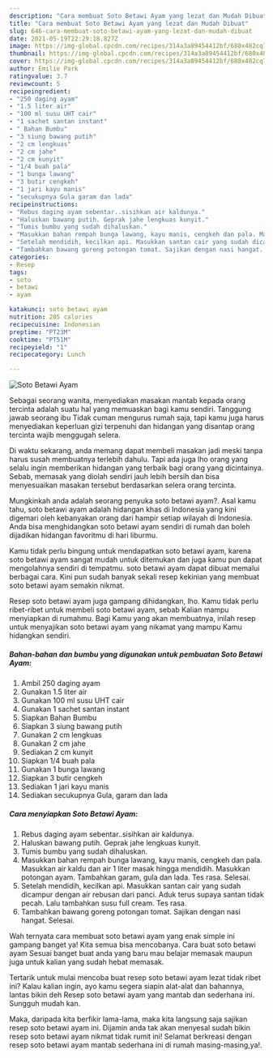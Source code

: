 ```yaml
---
description: "Cara membuat Soto Betawi Ayam yang lezat dan Mudah Dibuat"
title: "Cara membuat Soto Betawi Ayam yang lezat dan Mudah Dibuat"
slug: 646-cara-membuat-soto-betawi-ayam-yang-lezat-dan-mudah-dibuat
date: 2021-05-19T22:29:18.827Z
image: https://img-global.cpcdn.com/recipes/314a3a89454412bf/680x482cq70/soto-betawi-ayam-foto-resep-utama.jpg
thumbnail: https://img-global.cpcdn.com/recipes/314a3a89454412bf/680x482cq70/soto-betawi-ayam-foto-resep-utama.jpg
cover: https://img-global.cpcdn.com/recipes/314a3a89454412bf/680x482cq70/soto-betawi-ayam-foto-resep-utama.jpg
author: Emilie Park
ratingvalue: 3.7
reviewcount: 5
recipeingredient:
- "250 daging ayam"
- "1.5 liter air"
- "100 ml susu UHT cair"
- "1 sachet santan instant"
- " Bahan Bumbu"
- "3 siung bawang putih"
- "2 cm lengkuas"
- "2 cm jahe"
- "2 cm kunyit"
- "1/4 buah pala"
- "1 bunga lawang"
- "3 butir cengkeh"
- "1 jari kayu manis"
- "secukupnya Gula garam dan lada"
recipeinstructions:
- "Rebus daging ayam sebentar..sisihkan air kaldunya."
- "Haluskan bawang putih. Geprak jahe lengkuas kunyit."
- "Tumis bumbu yang sudah dihaluskan."
- "Masukkan bahan rempah bunga lawang, kayu manis, cengkeh dan pala. Masukkan air kaldu dan air 1 liter masak hingga mendidih. Masukkan potongan ayam. Tambahkan garam, gula dan lada. Tes rasa. Selesai."
- "Setelah mendidih, kecilkan api. Masukkan santan cair yang sudah dicampur dengan air rebusan dari panci. Aduk terus supaya santan tidak pecah. Lalu tambahkan susu full cream. Tes rasa."
- "Tambahkan bawang goreng potongan tomat. Sajikan dengan nasi hangat. Selesai."
categories:
- Resep
tags:
- soto
- betawi
- ayam

katakunci: soto betawi ayam 
nutrition: 205 calories
recipecuisine: Indonesian
preptime: "PT23M"
cooktime: "PT51M"
recipeyield: "1"
recipecategory: Lunch

---
```



![Soto Betawi Ayam](https://img-global.cpcdn.com/recipes/314a3a89454412bf/680x482cq70/soto-betawi-ayam-foto-resep-utama.jpg)

Sebagai seorang wanita, menyediakan masakan mantab kepada orang tercinta adalah suatu hal yang memuaskan bagi kamu sendiri. Tanggung jawab seorang ibu Tidak cuman mengurus rumah saja, tapi kamu juga harus menyediakan keperluan gizi terpenuhi dan hidangan yang disantap orang tercinta wajib menggugah selera.

Di waktu  sekarang, anda memang dapat membeli masakan jadi meski tanpa harus susah membuatnya terlebih dahulu. Tapi ada juga lho orang yang selalu ingin memberikan hidangan yang terbaik bagi orang yang dicintainya. Sebab, memasak yang diolah sendiri jauh lebih bersih dan bisa menyesuaikan masakan tersebut berdasarkan selera orang tercinta. 



Mungkinkah anda adalah seorang penyuka soto betawi ayam?. Asal kamu tahu, soto betawi ayam adalah hidangan khas di Indonesia yang kini digemari oleh kebanyakan orang dari hampir setiap wilayah di Indonesia. Anda bisa menghidangkan soto betawi ayam sendiri di rumah dan boleh dijadikan hidangan favoritmu di hari liburmu.

Kamu tidak perlu bingung untuk mendapatkan soto betawi ayam, karena soto betawi ayam sangat mudah untuk ditemukan dan juga kamu pun dapat mengolahnya sendiri di tempatmu. soto betawi ayam dapat dibuat memalui berbagai cara. Kini pun sudah banyak sekali resep kekinian yang membuat soto betawi ayam semakin nikmat.

Resep soto betawi ayam juga gampang dihidangkan, lho. Kamu tidak perlu ribet-ribet untuk membeli soto betawi ayam, sebab Kalian mampu menyiapkan di rumahmu. Bagi Kamu yang akan membuatnya, inilah resep untuk menyajikan soto betawi ayam yang nikamat yang mampu Kamu hidangkan sendiri.

<!--inarticleads1-->

##### Bahan-bahan dan bumbu yang digunakan untuk pembuatan Soto Betawi Ayam:

1. Ambil 250 daging ayam
1. Gunakan 1.5 liter air
1. Gunakan 100 ml susu UHT cair
1. Gunakan 1 sachet santan instant
1. Siapkan  Bahan Bumbu
1. Siapkan 3 siung bawang putih
1. Gunakan 2 cm lengkuas
1. Gunakan 2 cm jahe
1. Sediakan 2 cm kunyit
1. Siapkan 1/4 buah pala
1. Gunakan 1 bunga lawang
1. Siapkan 3 butir cengkeh
1. Sediakan 1 jari kayu manis
1. Sediakan secukupnya Gula, garam dan lada




<!--inarticleads2-->

##### Cara menyiapkan Soto Betawi Ayam:

1. Rebus daging ayam sebentar..sisihkan air kaldunya.
1. Haluskan bawang putih. Geprak jahe lengkuas kunyit.
1. Tumis bumbu yang sudah dihaluskan.
1. Masukkan bahan rempah bunga lawang, kayu manis, cengkeh dan pala. Masukkan air kaldu dan air 1 liter masak hingga mendidih. Masukkan potongan ayam. Tambahkan garam, gula dan lada. Tes rasa. Selesai.
1. Setelah mendidih, kecilkan api. Masukkan santan cair yang sudah dicampur dengan air rebusan dari panci. Aduk terus supaya santan tidak pecah. Lalu tambahkan susu full cream. Tes rasa.
1. Tambahkan bawang goreng potongan tomat. Sajikan dengan nasi hangat. Selesai.




Wah ternyata cara membuat soto betawi ayam yang enak simple ini gampang banget ya! Kita semua bisa mencobanya. Cara buat soto betawi ayam Sesuai banget buat anda yang baru mau belajar memasak maupun juga untuk kalian yang sudah hebat memasak.

Tertarik untuk mulai mencoba buat resep soto betawi ayam lezat tidak ribet ini? Kalau kalian ingin, ayo kamu segera siapin alat-alat dan bahannya, lantas bikin deh Resep soto betawi ayam yang mantab dan sederhana ini. Sungguh mudah kan. 

Maka, daripada kita berfikir lama-lama, maka kita langsung saja sajikan resep soto betawi ayam ini. Dijamin anda tak akan menyesal sudah bikin resep soto betawi ayam nikmat tidak rumit ini! Selamat berkreasi dengan resep soto betawi ayam mantab sederhana ini di rumah masing-masing,ya!.

